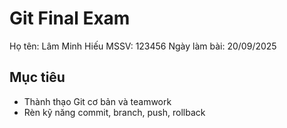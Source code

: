 # Git Final Exam
Họ tên: Lâm Minh Hiếu
MSSV: 123456
Ngày làm bài: 20/09/2025
## Mục tiêu
- Thành thạo Git cơ bản và teamwork
- Rèn kỹ năng commit, branch, push, rollback
